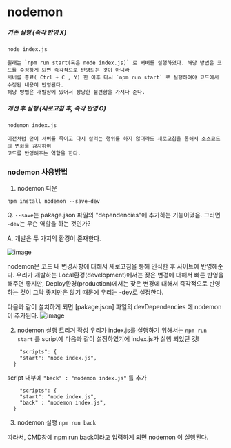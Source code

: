 # nodemon

##### 기존 실행 (즉각 반영 X)
`node index.js`
```
원래는 `npm run start(혹은 node index.js)` 로 서버를 실행하였다. 해당 방법은 코드를 수정하게 되면 즉각적으로 반영되는 것이 아니라
서버를 종료( Ctrl + C , Y) 한 이후 다시 `npm run start` 로 실행하여야 코드에서 수정된 내용이 반영된다.
해당 방법은 개발함에 있어서 상당한 불편함을 가져다 준다. 
```


##### 개선 후 실행 (새로고침 후, 즉각 반영 O)
`nodemon index.js`
```
이전처럼 굳이 서버를 죽이고 다시 살리는 행위를 하지 않더라도 새로고침을 통해서 소스코드의 변화를 감지하여 
코드를 반영해주는 역할을 한다. 
```

### nodemon 사용방법
1. nodemon 다운 

````
npm install nodemon --save-dev
````

Q. `--save`는 pakage.json 파일의 "dependencies"에 추가하는 기능이었음.
그러면 `-dev`는 무슨 역할을 하는 것인가?  </br>


A. 개발은 두 가지의 환경이 존재한다.

![image](https://user-images.githubusercontent.com/63600953/132450291-79e0a4b2-3dd8-4f16-8cf4-ffab4d4105d3.png)

nodemon은 코드 내 변경사항에 대해서 새로고침을 통해 인식한 후 사이트에 반영해준다. 
우리가 개발하는 Local환경(development)에서는 잦은 변경에 대해서 빠른 반영을 해주면 좋지만, 
Deploy환경(production)에서는 잦은 변경에 대해서 즉각적으로 반영하는 것이 그닥 좋지만은 않기 때문에 
우리는 -dev로 설정한다. 

다음과 같이 설치하게 되면 [pakage.json] 파일의 devDependencies 에 nodemon 이 추가된다. 
![image](https://user-images.githubusercontent.com/63600953/132450588-2e6b43d0-5905-4b85-9d38-898ae07d5b1e.png)

2. nodemon 실행 트리거 작성
우리가 index.js를 실행하기 위해서는 `npm run start` 를 script에 다음과 같이 설정하였기에 
   index.js가 실행 되었던 것!
````
    "scripts": {
    "start": "node index.js",
  }   
````

script 내부에 ` "back" : "nodemon index.js" ` 를 추가
````
    "scripts": {
    "start": "node index.js",
    "back" : "nodemon index.js",
  }
````

3. nodemon 실행
`npm run back`
   
따라서, CMD창에 npm run back이라고 입력하게 되면 nodemon 이 실행된다.